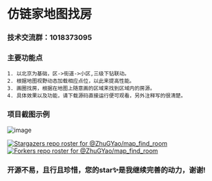 # 仿链家地图找房

### 技术交流群：1018373095

### 主要功能点
    1. 以北京为基础，区->街道->小区,三级下钻联动。
    2. 根据地图视野动态加载相应点位，以此来提高性能。
    3. 画圈找房，根据在地图上随意画的区域来找到区域内的房源。
    4. 具体效果以及功能，请下载源码直接运行便可观看，另外注释写的很清楚。

### 项目截图示例
![image](https://github.com/ZhuGYao/MapFindingRoom/blob/master/img/demo.gif)

[![Stargazers repo roster for @ZhuGYao/map_find_room](https://reporoster.com/stars/ZhuGYao/map_find_room)](https://github.com/ZhuGYao/map_find_room/stargazers)
[![Forkers repo roster for @ZhuGYao/map_find_room](https://reporoster.com/forks/ZhuGYao/map_find_room)](https://github.com/ZhuGYao/map_find_room/network/members)

### 开源不易，且行且珍惜，您的star✨是我继续完善的动力，谢谢!

